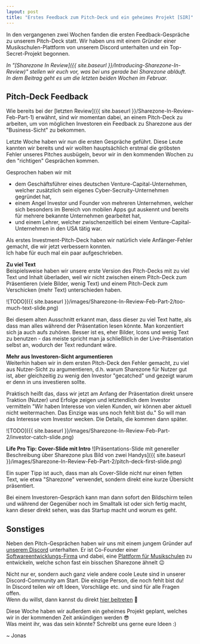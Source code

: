 ```yaml
---
layout: post
title: "Erstes Feedback zum Pitch-Deck und ein geheimes Projekt [SIR]"
---
```

In den vergangenen zwei Wochen fanden die ersten Feedback-Gespräche zu unserem Pitch-Deck statt. Wir haben uns mit einem Gründer einer Musikschulen-Plattform von unserem Discord unterhalten und ein Top-Secret-Projekt begonnen.

*In "[Sharezone In Review]({{ site.baseurl }}/Introducing-Sharezone-In-Review)" stellen wir euch vor, was bei uns gerade bei Sharezone abläuft.\
In dem Beitrag geht es um die letzten beiden Wochen im Februar.*

## Pitch-Deck Feedback
Wie bereits bei der [letzten Review]({{ site.baseurl }}/Sharezone-In-Review-Feb-Part-1) erwähnt, sind wir momentan dabei, an einem Pitch-Deck zu arbeiten, um von möglichen Investoren ein Feedback zu Sharezone aus der "Business-Sicht" zu bekommen.  

Letzte Woche haben wir nun die ersten Gespräche geführt. Diese Leute kannten wir bereits und wir wollten hauptsächlich erstmal die gröbsten Fehler unseres Pitches ausbügeln, bevor wir in den kommenden Wochen zu den "richtigen" Gesprächen kommen.

Gesprochen haben wir mit
* dem Geschäftsführer eines deutschen Venture-Capital-Unternehmen, welcher zusätzlich sein eigenes Cyber-Secruity-Unternehmen gegründet hat,
* einem Angel Investor und Founder von mehreren Unternehmen, welcher sich besonders im Bereich von mobilen Apps gut auskennt und bereits für mehrere bekannte Unternehmen gearbeitet hat,
* und einem Lehrer, welcher zwischenzeitlich bei einem Venture-Capital-Unternehmen in den USA tätig war.

Als erstes Investment-Pitch-Deck haben wir natürlich viele Anfänger-Fehler gemacht, die wir jetzt verbessern konnten.\
Ich habe für euch mal ein paar aufgeschrieben.

**Zu viel Text**\
Beispielsweise haben wir unsere erste Version des Pitch-Decks mit zu viel Text und Inhalt überladen, weil wir nicht zwischen einem Pitch-Deck zum Präsentieren (viele Bilder, wenig Text) und einem Pitch-Deck zum Verschicken (mehr Text) unterschieden haben.

![TODO]({{ site.baseurl }}/images/Sharezone-In-Review-Feb-Part-2/too-much-text-slide.png)

Bei diesem alten Ausschnitt erkannt man, dass dieser zu viel Text hatte, als dass man alles während der Präsentation lesen könnte. Man konzentiert sich ja auch aufs zuhören. Besser ist es, eher Bilder, Icons und wenig Text zu benutzen - das meiste spricht man ja schließlich in der Live-Präsentation selbst an, wodurch der Text redundant wäre.

**Mehr aus Investoren-Sicht argumentieren**\
Weiterhin haben wir in dem ersten Pitch-Deck den Fehler gemacht, zu viel aus Nutzer-Sicht zu argumentieren, d.h. warum Sharezone für Nutzer gut ist, aber gleichzeitig zu wenig den Investor "gecatched" und gezeigt warum er denn in uns investieren sollte.

Praktisch heißt das, dass wir jetzt am Anfang der Präsentation direkt unsere Traktion (Nutzer) und Erfolge zeigen und letztendlich dem Investor vermitteln "Wir haben Interesse von vielen Kunden, wir können aber aktuell nicht weitermachen. Das Einzige was uns noch fehlt bist du."
So will man das Interesse vom Investor wecken. Die Details, die kommen dann später.

![TODO]({{ site.baseurl }}/images/Sharezone-In-Review-Feb-Part-2/investor-catch-slide.png)

**Life Pro Tip: Cover-Slide mit Intro**
![Präsentations-Slide mit genereller Beschreibung über Sharezone plus Bild von zwei Handys]({{ site.baseurl }}/images/Sharezone-In-Review-Feb-Part-2/pitch-deck-first-slide.png)

Ein super Tipp ist auch, dass man als Cover-Slide nicht nur einen fetten Text, wie etwa "Sharezone" verwendet, sondern direkt eine kurze Übersicht präsentiert.  

Bei einem Investoren-Gespräch kann man dann sofort den Bildschirm teilen und während der Gegenüber noch im Smalltalk ist oder sich fertig macht, kann dieser direkt sehen, was das Startup macht und worum es geht.

## Sonstiges 

Neben den Pitch-Gesprächen haben wir uns mit einem jungem Gründer auf [unserem Discord](https://sharezone.net/discord) unterhalten. Er ist Co-Founder einer [Softwareentwicklungs-Firma](https://www.tapped.dev/) und dabei, eine [Plattform für Musikschulen](https://www.appella.app/) zu entwickeln, welche schon fast ein bisschen Sharezone ähnelt 😉

Nicht nur er, sondern auch ganz viele andere coole Leute sind in unserer Discord-Community am Start. Die einzige Person, die noch fehlt bist du!\
In Discord teilen wir oft Ideen, Vorschläge etc. und sind für alle Fragen offen.\
Wenn du willst, dann kannst du direkt [hier beitreten]((https://sharezone.net/discord)) 🙌

Diese Woche haben wir außerdem ein geheimes Projekt geplant, welches wir in der kommenden Zeit ankündigen werden 😎\
Was meint ihr, was das sein könnte? Schreibt uns gerne eure Ideen :)

~ Jonas

